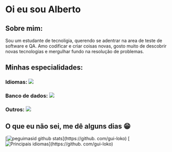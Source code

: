 #  Oi eu sou Alberto

##  Sobre mim:

Sou um estudante de tecnoligia, querendo se adentrar na area de teste de software e QA.
Amo codificar e criar coisas novas, gosto muito de descobrir novas tecnologias e mergulhar fundo na resolução de problemas.
##  Minhas especialidades:
###  Idiomas: <img src="https://img.shields.io/badge/Python-3776AB?&style=for-the-badge&logo=python&logoColor=white"/>
###  Banco de dados: <img src ="https://img.shields.io/badge/postgres-%23316192.svg?&style=for-the-badge&logo=postgresql&logoColor=white"/>
###  Outros: <img src="https://img.shields.io/badge/docker%20-%230db7ed.svg?&style=for-the-badge&logo=docker&logoColor=white"/>
##  O que eu não sei, me dê alguns dias 😁
[![ peguimasid github stats ](https://github-readme-stats.vercel.app/api?username=gui-loko&show_icons=true&title_color=fff&icon_color=7159c1&text_color=f8f8f2&bg_color=171c24&count_private=true)](https://github. com/gui-loko)
[![ Principais idiomas ](https://github-readme-stats.vercel.app/api/top-langs/?username=diego3g&layout=compact&title_color=fff&text_color=f8f8f2&hide=java&bg_color=171c24)](https://github. com/gui-loko)
